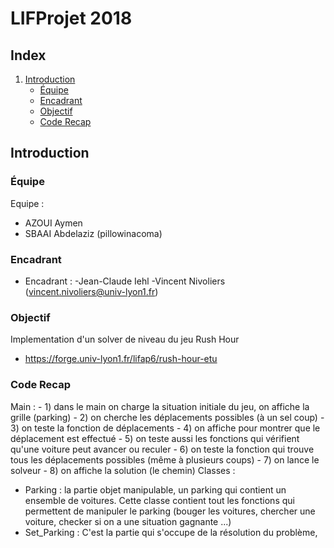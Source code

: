# LIFProjet 2018

## Index

1. [Introduction](#introduction)
      * [Équipe](#equipe)
      * [Encadrant](#encadrant)
      * [Objectif](#objectif)
      * [Code Recap](#Code)

<a name="introduction"></a>
## Introduction


[//]: # "{{{"

<a name="equipe"></a>
### Équipe

Equipe :
- AZOUI Aymen
- SBAAI Abdelaziz (pillowinacoma)


<a name="encadrant"></a>
### Encadrant

- Encadrant :	-Jean-Claude Iehl
		          -Vincent Nivoliers (vincent.nivoliers@univ-lyon1.fr)

<a name="objectif"></a>
### Objectif

Implementation d'un solver de niveau du jeu Rush Hour
- https://forge.univ-lyon1.fr/lifap6/rush-hour-etu


<a name="Code"></a>
### Code Recap

Main    :
    - 1) dans le main on charge la situation initiale du jeu, on affiche la grille (parking)
    - 2) on cherche les déplacements possibles (à un sel coup)
    - 3) on teste la fonction de déplacements
    - 4) on affiche pour montrer que le déplacement est effectué
    - 5) on teste aussi les fonctions qui vérifient qu'une voiture peut avancer ou reculer
    - 6) on teste la fonction qui trouve tous les déplacements possibles (même à plusieurs coups)
    - 7) on lance le solveur
    - 8) on affiche la solution (le chemin)
Classes :
- Parking : la partie objet manipulable, un parking qui contient un ensemble de voitures.
 Cette classe contient tout les fonctions qui permettent de manipuler le parking (bouger les voitures, chercher une voiture, checker si on a une situation gagnante ...)
- Set_Parking : C'est la partie qui s'occupe de la résolution du problème,


[//]: # "}}}"
